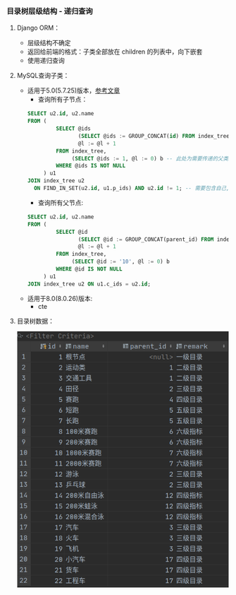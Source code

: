 ### 目录树层级结构 - 递归查询

1. Django ORM：
    - 层级结构不确定
    - 返回给前端的格式：子类全部放在 children 的列表中，向下嵌套
    - 使用递归查询

2. MySQL查询子类：
    - 适用于5.0(5.7.25)版本，[参考文章](https://blog.csdn.net/qq_42986107/article/details/101113098)
        - 查询所有子节点：
        ```sql
        SELECT u2.id, u2.name
        FROM (
                 SELECT @ids                                                                                 AS p_ids,
                        (SELECT @ids := GROUP_CONCAT(id) FROM index_tree WHERE FIND_IN_SET(parent_id, @ids)) AS c_ids,
                        @l := @l + 1                                                                         AS LEVEL
                 FROM index_tree,
                      (SELECT @ids := 1, @l := 0) b -- 此处为需要传递的父类id.
                 WHERE @ids IS NOT NULL
             ) u1
        JOIN index_tree u2
          ON FIND_IN_SET(u2.id, u1.p_ids) AND u2.id != 1; -- 需要包含自己, 则删掉 !=
        ```
        - 查询所有父节点:
        ```sql
        SELECT u2.id, u2.name
        FROM (
                 SELECT @id                                                                                AS c_ids,
                        (SELECT @id := GROUP_CONCAT(parent_id) FROM index_tree WHERE FIND_IN_SET(id, @id)) AS p_ids,
                        @l := @l + 1                                                                       AS LEVEL
                 FROM index_tree,
                      (SELECT @id := '10', @l := 0) b
                 WHERE @id IS NOT NULL
             ) u1
        JOIN index_tree u2 ON u1.c_ids = u2.id;
        ```
    - 适用于8.0(8.0.26)版本:
        - cte

3. 目录树数据：
    
    ![目录树数据](../docs/index_tree.png)

